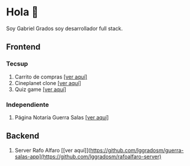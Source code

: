 
# Hola 👋

Soy Gabriel Grados soy desarrollador full stack.

## Frontend

### Tecsup

1. Carrito de compras [[ver aquí]](https://github.com/lggradosm/reto-4-grupo-6)
2. Cineplanet clone [[ver aquí]](https://github.com/lggradosm/reto-3-grupo-6)
3. Quiz game  [[ver aquí]](https://github.com/lggradosm/reto-2-grupo-6)
 
### Independiente

1. Página Notaría Guerra Salas [[ver aquí]](https://github.com/lggradosm/guerra-salas-app)

## Backend

1. Server Rafo Alfaro [[ver aquí]](https://github.com/lggradosm/guerra-salas-app](https://github.com/lggradosm/rafoalfaro-server)
